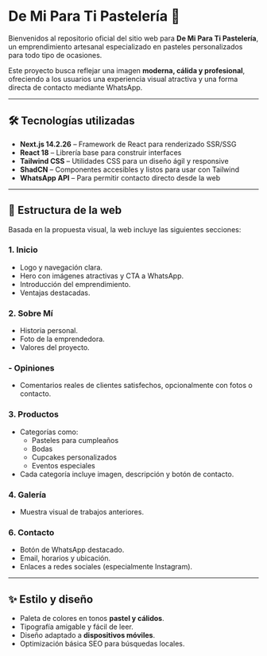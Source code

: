 # De Mi Para Ti Pastelería 🍰

Bienvenidos al repositorio oficial del sitio web para **De Mi Para Ti Pastelería**, un emprendimiento artesanal especializado en pasteles personalizados para todo tipo de ocasiones.

Este proyecto busca reflejar una imagen **moderna, cálida y profesional**, ofreciendo a los usuarios una experiencia visual atractiva y una forma directa de contacto mediante WhatsApp.

---

## 🛠️ Tecnologías utilizadas

- **Next.js 14.2.26** – Framework de React para renderizado SSR/SSG
- **React 18** – Librería base para construir interfaces
- **Tailwind CSS** – Utilidades CSS para un diseño ágil y responsive
- **ShadCN** – Componentes accesibles y listos para usar con Tailwind
- **WhatsApp API** – Para permitir contacto directo desde la web

---

## 📁 Estructura de la web

Basada en la propuesta visual, la web incluye las siguientes secciones:

### 1. Inicio
- Logo y navegación clara.
- Hero con imágenes atractivas y CTA a WhatsApp.
- Introducción del emprendimiento.
- Ventajas destacadas.

### 2. Sobre Mí
- Historia personal.
- Foto de la emprendedora.
- Valores del proyecto.
### - Opiniones
- Comentarios reales de clientes satisfechos, opcionalmente con fotos o contacto.

### 3. Productos
- Categorías como:
  - Pasteles para cumpleaños
  - Bodas
  - Cupcakes personalizados
  - Eventos especiales
- Cada categoría incluye imagen, descripción y botón de contacto.

### 4. Galería
- Muestra visual de trabajos anteriores.


### 6. Contacto
- Botón de WhatsApp destacado.
- Email, horarios y ubicación.
- Enlaces a redes sociales (especialmente Instagram).

---

## ✨ Estilo y diseño

- Paleta de colores en tonos **pastel y cálidos**.
- Tipografía amigable y fácil de leer.
- Diseño adaptado a **dispositivos móviles**.
- Optimización básica SEO para búsquedas locales.

